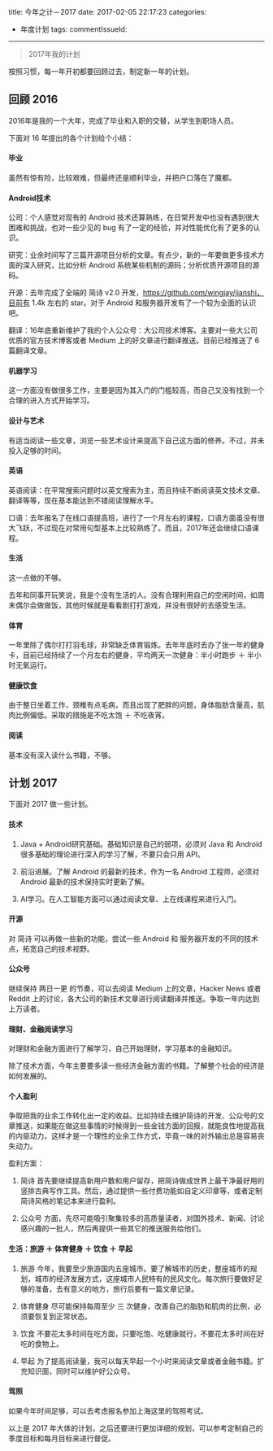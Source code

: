 title: 今年之计－2017
date: 2017-02-05 22:17:23
categories:
  - 年度计划
tags:
commentIssueId: 
---
> 2017年我的计划

<!-- more -->

按照习惯，每一年开初都要回顾过去，制定新一年的计划。

## 回顾 2016
2016年是我的一个大年，完成了毕业和入职的交替，从学生到职场人员。

下面对 16 年提出的各个计划给个小结：

#### 毕业
虽然有惊有险，比较艰难，但最终还是顺利毕业，并把户口落在了魔都。

#### Android技术
公司：个人感觉对现有的 Android 技术还算熟练，在日常开发中也没有遇到很大困难和挑战，也对一些少见的 bug 有了一定的经验，并对性能优化有了更多的认识。

研究：业余时间写了三篇开源项目分析的文章。有点少，新的一年要做更多技术方面的深入研究，比如分析 Android 系统某些机制的源码；分析优质开源项目的源码。

开源：去年完成了全端的 简诗 v2.0 开发，https://github.com/wingjay/jianshi，目前有 1.4k 左右的 star。对于 Android 和服务器开发有了一个较为全面的认识吧。

翻译：16年底重新维护了我的个人公众号：大公司技术博客。主要对一些大公司优质的官方技术博客或者 Medium 上的好文章进行翻译推送。目前已经推送了 6 篇翻译文章。

#### 机器学习
这一方面没有做很多工作，主要是因为其入门的门槛较高，而自己又没有找到一个合理的进入方式开始学习。

#### 设计与艺术
有适当阅读一些文章，浏览一些艺术设计来提高下自己这方面的修养。不过，并未投入足够的时间。

#### 英语
英语阅读：在平常搜索问题时以英文搜索为主，而且持续不断阅读英文技术文章、翻译等等，现在基本能达到不错阅读理解水平。

口语：去年报名了在线口语提高班，进行了一个月左右的课程，口语方面虽没有很大飞跃，不过现在对常用句型基本上比较熟练了。而且，2017年还会继续口语课程。

#### 生活
这一点做的不够。

去年和同事开玩笑说，我是个没有生活的人。没有合理利用自己的空闲时间，如周末偶尔会做做饭，其他时候就是看看剧打打游戏，并没有很好的去感受生活。

#### 体育
一年里除了偶尔打打羽毛球，非常缺乏体育锻炼。去年年底时去办了张一年的健身卡，目前已经持续了一个月左右的健身，平均两天一次健身：半小时跑步 ＋ 半小时无氧运行。

#### 健康饮食
由于整日坐着工作，颈椎有点毛病，而且出现了肥胖的问题，身体脂肪含量高，肌肉比例偏低。采取的措施是不吃太饱 ＋ 不吃夜宵。

#### 阅读
基本没有深入读什么书籍，不够。


## 计划 2017
下面对 2017 做一些计划。

#### 技术
1. Java + Android研究基础。基础知识是自己的弱项，必须对 Java 和 Android 很多基础的理论进行深入的学习了解，不要只会只用 API。

2. 前沿进展。了解 Android 的最新的技术，作为一名 Android 工程师，必须对 Android 最新的技术保持实时更新了解。

3. AI学习。在人工智能方面可以通过阅读文章、上在线课程来进行入门。

#### 开源
对 简诗 可以再做一些新的功能，尝试一些 Android 和 服务器开发的不同的技术点，拓宽自己的技术视野。

#### 公众号
继续保持 两日一更 的节奏，可以去阅读 Medium 上的文章，Hacker News 或者 Reddit 上的讨论，各大公司的新技术文章进行阅读翻译并推送。争取一年内达到上万读者。

#### 理财、金融阅读学习
对理财和金融方面进行了解学习，自己开始理财，学习基本的金融知识。

除了技术方面，今年主要要多读一些经济金融方面的书籍。了解整个社会的经济是如何发展的。

#### 个人盈利
争取把我的业余工作转化出一定的收益。比如持续去维护简诗的开发、公众号的文章推送，如果能在做这些事情的时候得到一些金钱方面的回报，就能良性地提高我的内驱动力。这样才是一个理性的业余工作方式，毕竟一味的对外输出总是容易丧失动力。

盈利方案：

1. 简诗 首先要继续提高新用户数和用户留存，把简诗做成世界上最干净最好用的竖排古典写作工具。然后，通过提供一些付费功能如自定义印章等，或者定制简诗风格的笔记本来进行盈利。

2. 公众号 方面，先尽可能吸引聚集较多的高质量读者，对国外技术、新闻、讨论感兴趣的一批人，然后再提供一些其它的推送服务给他们。

#### 生活：旅游 ＋ 体育健身 ＋ 饮食 ＋ 早起
1. 旅游
今年，我要至少旅游国内五座城市。要了解城市的历史，整座城市的规划，城市的经济发展方式，这座城市人民特有的民风文化。每次旅行要做好足够的准备，去有意义的地方，旅行后要有一篇文章记录。

2. 体育健身
尽可能保持每周至少 三 次健身，改善自己的脂肪和肌肉的比例，必须要恢复到正常状态。 

3. 饮食
不要花太多时间在吃方面，只要吃饱、吃健康就行，不要花太多时间在好吃的食物上。

4. 早起
为了提高阅读量，我可以每天早起一个小时来阅读文章或者金融书籍。扩充知识面，同时可以维护好公众号。

#### 驾照
如果今年时间足够，可以去考虑报名参加上海这里的驾照考试。

以上是 2017 年大体的计划，之后还要进行更加详细的规划，可以参考定制自己的季度目标和每月目标来进行督促。



